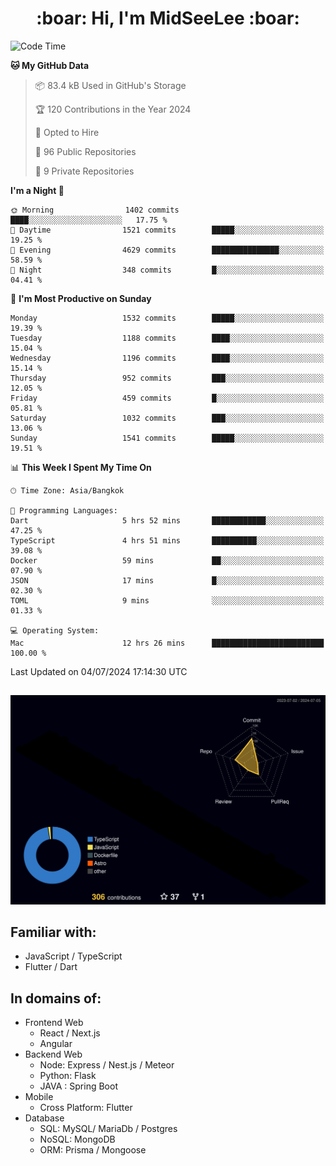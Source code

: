 <h1 align="center"> :boar: Hi, I'm MidSeeLee :boar:</h1>
 
<!--START_SECTION:waka-->
![Code Time](http://img.shields.io/badge/Code%20Time-1%2C771%20hrs%2017%20mins-blue)

**🐱 My GitHub Data** 

> 📦 83.4 kB Used in GitHub's Storage 
 > 
> 🏆 120 Contributions in the Year 2024
 > 
> 💼 Opted to Hire
 > 
> 📜 96 Public Repositories 
 > 
> 🔑 9 Private Repositories 
 > 
**I'm a Night 🦉** 

```text
🌞 Morning                1402 commits        ████░░░░░░░░░░░░░░░░░░░░░   17.75 % 
🌆 Daytime                1521 commits        █████░░░░░░░░░░░░░░░░░░░░   19.25 % 
🌃 Evening                4629 commits        ███████████████░░░░░░░░░░   58.59 % 
🌙 Night                  348 commits         █░░░░░░░░░░░░░░░░░░░░░░░░   04.41 % 
```
📅 **I'm Most Productive on Sunday** 

```text
Monday                   1532 commits        █████░░░░░░░░░░░░░░░░░░░░   19.39 % 
Tuesday                  1188 commits        ████░░░░░░░░░░░░░░░░░░░░░   15.04 % 
Wednesday                1196 commits        ████░░░░░░░░░░░░░░░░░░░░░   15.14 % 
Thursday                 952 commits         ███░░░░░░░░░░░░░░░░░░░░░░   12.05 % 
Friday                   459 commits         █░░░░░░░░░░░░░░░░░░░░░░░░   05.81 % 
Saturday                 1032 commits        ███░░░░░░░░░░░░░░░░░░░░░░   13.06 % 
Sunday                   1541 commits        █████░░░░░░░░░░░░░░░░░░░░   19.51 % 
```


📊 **This Week I Spent My Time On** 

```text
🕑︎ Time Zone: Asia/Bangkok

💬 Programming Languages: 
Dart                     5 hrs 52 mins       ████████████░░░░░░░░░░░░░   47.25 % 
TypeScript               4 hrs 51 mins       ██████████░░░░░░░░░░░░░░░   39.08 % 
Docker                   59 mins             ██░░░░░░░░░░░░░░░░░░░░░░░   07.90 % 
JSON                     17 mins             █░░░░░░░░░░░░░░░░░░░░░░░░   02.30 % 
TOML                     9 mins              ░░░░░░░░░░░░░░░░░░░░░░░░░   01.33 % 

💻 Operating System: 
Mac                      12 hrs 26 mins      █████████████████████████   100.00 % 
```


 Last Updated on 04/07/2024 17:14:30 UTC
<!--END_SECTION:waka-->

##

![](./profile-3d-contrib/profile-night-rainbow.svg)

## Familiar with:
- JavaScript / TypeScript
- Flutter / Dart

## In domains of:
- Frontend Web
  - React / Next.js
  - Angular
- Backend Web
  - Node: Express / Nest.js / Meteor
  - Python: Flask
  - JAVA : Spring Boot
- Mobile
  - Cross Platform: Flutter
- Database
  - SQL: MySQL/ MariaDb / Postgres
  - NoSQL: MongoDB
  - ORM: Prisma / Mongoose
